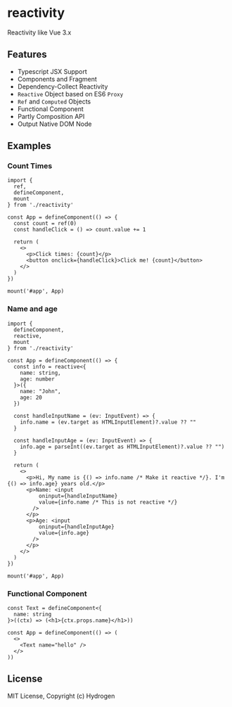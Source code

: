 # reactivity
Reactivity like Vue 3.x

## Features
- Typescript JSX Support
- Components and Fragment
- Dependency-Collect Reactivity
- `Reactive` Object based on ES6 `Proxy`
- `Ref` and `Computed` Objects
- Functional Component
- Partly Composition API
- Output Native DOM Node

## Examples
### Count Times
```tsx
import {
  ref,
  defineComponent,
  mount
} from './reactivity'

const App = defineComponent(() => {
  const count = ref(0)
  const handleClick = () => count.value += 1

  return (
    <>
      <p>Click times: {count}</p>
      <button onclick={handleClick}>Click me! {count}</button>
    </>
  )
})

mount('#app', App)
```

### Name and age
```tsx
import {
  defineComponent,
  reactive,
  mount
} from './reactivity'

const App = defineComponent(() => {
  const info = reactive<{
    name: string,
    age: number
  }>({
    name: "John",
    age: 20
  })

  const handleInputName = (ev: InputEvent) => {
    info.name = (ev.target as HTMLInputElement)?.value ?? ""
  }

  const handleInputAge = (ev: InputEvent) => {
    info.age = parseInt((ev.target as HTMLInputElement)?.value ?? "")
  }

  return (
    <>
      <p>Hi, My name is {() => info.name /* Make it reactive */}. I'm {() => info.age} years old.</p>
      <p>Name: <input 
          oninput={handleInputName}
          value={info.name /* This is not reactive */}
        />
      </p>
      <p>Age: <input 
          oninput={handleInputAge} 
          value={info.age}
        />
      </p>
    </>
  )
})

mount('#app', App)
```

### Functional Component
```tsx
const Text = defineComponent<{
  name: string
}>((ctx) => (<h1>{ctx.props.name}</h1>))

const App = defineComponent(() => (
  <>
    <Text name="hello" />
  </>
))

```

## License
MIT License, Copyright (c) Hydrogen